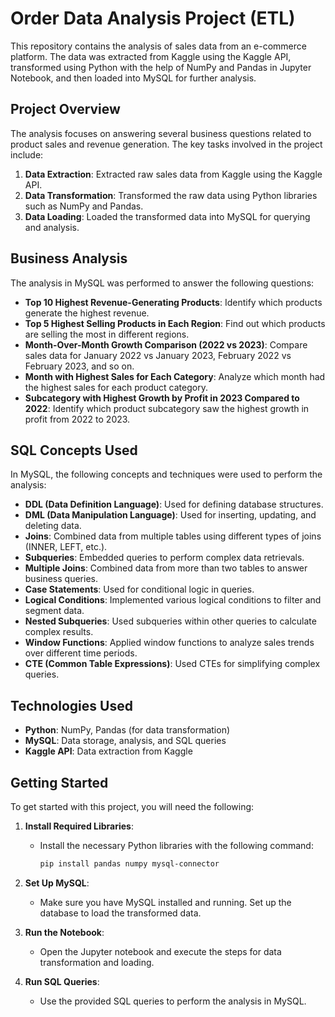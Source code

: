 # Order Data Analysis Project (ETL)

This repository contains the analysis of sales data from an e-commerce platform. The data was extracted from Kaggle using the Kaggle API, transformed using Python with the help of NumPy and Pandas in Jupyter Notebook, and then loaded into MySQL for further analysis.

## Project Overview

The analysis focuses on answering several business questions related to product sales and revenue generation. The key tasks involved in the project include:

1. **Data Extraction**: Extracted raw sales data from Kaggle using the Kaggle API.
2. **Data Transformation**: Transformed the raw data using Python libraries such as NumPy and Pandas.
3. **Data Loading**: Loaded the transformed data into MySQL for querying and analysis.

## Business Analysis

The analysis in MySQL was performed to answer the following questions:

- **Top 10 Highest Revenue-Generating Products**: Identify which products generate the highest revenue.
- **Top 5 Highest Selling Products in Each Region**: Find out which products are selling the most in different regions.
- **Month-Over-Month Growth Comparison (2022 vs 2023)**: Compare sales data for January 2022 vs January 2023, February 2022 vs February 2023, and so on.
- **Month with Highest Sales for Each Category**: Analyze which month had the highest sales for each product category.
- **Subcategory with Highest Growth by Profit in 2023 Compared to 2022**: Identify which product subcategory saw the highest growth in profit from 2022 to 2023.

## SQL Concepts Used

In MySQL, the following concepts and techniques were used to perform the analysis:

- **DDL (Data Definition Language)**: Used for defining database structures.
- **DML (Data Manipulation Language)**: Used for inserting, updating, and deleting data.
- **Joins**: Combined data from multiple tables using different types of joins (INNER, LEFT, etc.).
- **Subqueries**: Embedded queries to perform complex data retrievals.
- **Multiple Joins**: Combined data from more than two tables to answer business queries.
- **Case Statements**: Used for conditional logic in queries.
- **Logical Conditions**: Implemented various logical conditions to filter and segment data.
- **Nested Subqueries**: Used subqueries within other queries to calculate complex results.
- **Window Functions**: Applied window functions to analyze sales trends over different time periods.
- **CTE (Common Table Expressions)**: Used CTEs for simplifying complex queries.

## Technologies Used

- **Python**: NumPy, Pandas (for data transformation)
- **MySQL**: Data storage, analysis, and SQL queries
- **Kaggle API**: Data extraction from Kaggle

## Getting Started

To get started with this project, you will need the following:

1. **Install Required Libraries**:
   - Install the necessary Python libraries with the following command:
     ```bash
     pip install pandas numpy mysql-connector
     ```

2. **Set Up MySQL**:
   - Make sure you have MySQL installed and running. Set up the database to load the transformed data.

3. **Run the Notebook**:
   - Open the Jupyter notebook and execute the steps for data transformation and loading.

4. **Run SQL Queries**:
   - Use the provided SQL queries to perform the analysis in MySQL.
